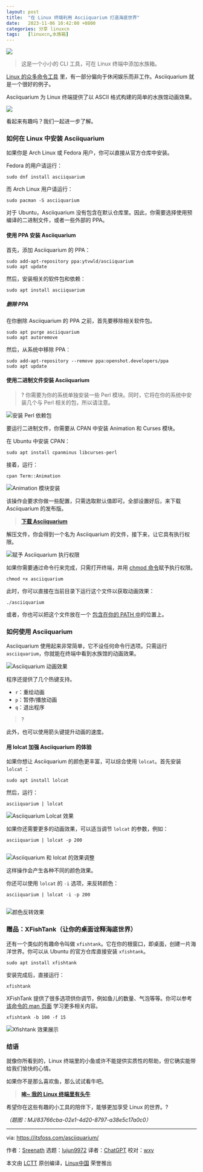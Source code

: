 ```yaml
---
layout: post
title:	"在 Linux 终端利用 Asciiquarium 打造海底世界"
date:	2023-11-06 10:42:00 +0800 
categories:	分享 linuxcn 
tags:	[linuxcn,水族箱]
---
```



![](/Asserts/Images//attachment/album/202311/06/104101r2sfkrf27ozfqffq.png)



> 
> 这是一个小小的 CLI 工具，可在 Linux 终端中添加水族箱。
> 
> 
> 


[Linux 的众多命令工具](https://itsfoss.com/funny-linux-commands/) 里，有一部分偏向于休闲娱乐而非工作。Asciiquarium 就是一个很好的例子。


Asciiquarium 为 Linux 终端提供了以 ASCII 格式构建的简单的水族馆动画效果。


![](/Asserts/Images//attachment/album/202311/06/104209lct0ic84lfi7l7r4.png)


看起来有趣吗？我们一起进一步了解。


### 如何在 Linux 中安装 Asciiquarium


如果你是 Arch Linux 或 Fedora 用户，你可以直接从官方仓库中安装。


Fedora 的用户请运行：



```
sudo dnf install asciiquarium

```

而 Arch Linux 用户请运行：



```
sudo pacman -S asciiquarium

```

对于 Ubuntu，Asciiquarium 没有包含在默认仓库里。因此，你需要选择使用预编译的二进制文件，或者一些外部的 PPA。


#### 使用 PPA 安装 Asciiquarium


首先，添加 Asciiquarium 的 PPA：



```
sudo add-apt-repository ppa:ytvwld/asciiquarium
sudo apt update

```

然后，安装相关的软件包和依赖：



```
sudo apt install asciiquarium

```

##### 删除 PPA


在你删除 Asciiquarium 的 PPA 之前，首先要移除相关软件包。



```
sudo apt purge asciiquarium
sudo apt autoremove

```

然后，从系统中移除 PPA：



```
sudo add-apt-repository --remove ppa:openshot.developers/ppa
sudo apt update

```

#### 使用二进制文件安装 Asciiquarium



> 
> ? 你需要为你的系统单独安装一些 Perl 模块。同时，它将在你的系统中安装几个与 Perl 相关的包，所以请注意。
> 
> 
> 


![安装 Perl 依赖包](/Asserts/Images//attachment/album/202311/06/104210urm8m4r85mmz2pu8.png)


要运行二进制文件，你需要从 CPAN 中安装 Animation 和 Curses 模块。


在 Ubuntu 中安装 CPAN：



```
sudo apt install cpanminus libcurses-perl

```

接着，运行：



```
cpan Term::Animation

```

![Animation 模块安装](/Asserts/Images//attachment/album/202311/06/104210xms8zujqjsj21q19.png)


该操作会要求你做一些配置，只需选取默认值即可。全部设置好后，来下载 Asciiquarium 的发布版。



> 
> **[下载 Asciiquarium](https://robobunny.com/projects/asciiquarium/html/)**
> 
> 
> 


解压文件，你会得到一个名为 Asciiquarium 的文件，接下来，让它具有执行权限。


![赋予 Asciiquarium 执行权限](/Asserts/Images//attachment/album/202311/06/104211d5tfhcuyc9x36lzc.png)


如果你需要通过命令行来完成，只需打开终端，并用 [chmod 命令](https://linuxhandbook.com/chmod-command/)赋予执行权限。



```
chmod +x asciiquarium

```

此时，你可以直接在当前目录下运行这个文件以获取动画效果：



```
./asciiquarium

```

或者，你也可以把这个文件放在一个 [包含在你的 PATH 中](https://itsfoss.com/add-directory-to-path-linux/)的位置上。


### 如何使用 Asciiquarium


Asciiquarium 使用起来非常简单，它不设任何命令行选项。只需运行 `asciiquarium`，你就能在终端中看到水族馆的动画效果。


![Asciiquarium 动画效果](/Asserts/Images//attachment/album/202311/06/104209lct0ic84lfi7l7r4.png)


程序还提供了几个热键支持。


* `r`：重绘动画
* `p`：暂停/播放动画
* `q`：退出程序



> 
> ?
> 
> 
> 


此外，也可以使用箭头键提升动画的速度。


#### 用 lolcat 加强 Asciiquarium 的体验


如果你想让 Asciiquarium 的颜色更丰富，可以综合使用 `lolcat`。首先安装 `lolcat` ：



```
sudo apt install lolcat

```

然后，运行：



```
asciiquarium | lolcat

```

![Asciiquarium Lolcat 效果](/Asserts/Images//attachment/album/202311/06/104211f4oyakg2ozpzy2lo.png)


如果你还需要更多的动画效果，可以适当调节 `lolcat` 的参数，例如：



```
asciiquarium | lolcat -p 200


```

![Asciiquarium 和 lolcat 的效果调整](/Asserts/Images//attachment/album/202311/06/104211cvwddww8810aatd0.gif)


这样操作会产生各种不同的颜色效果。


你还可以使用 `lolcat` 的 `-i` 选项，来反转颜色：



```
asciiquarium | lolcat -i -p 200


```

![颜色反转效果](/Asserts/Images//attachment/album/202311/06/104212ph7f0zdmdhdagamf.png)


### 赠品：XFishTank（让你的桌面诠释海底世界）


还有一个类似的有趣命令叫做 `xfishtank`。它在你的根窗口，即桌面，创建一片海洋世界。你可以从 Ubuntu 的官方仓库直接安装 `xfishtank`。



```
sudo apt install xfishtank

```

安装完成后，直接运行：



```
xfishtank

```

XFishTank 提供了很多选项供你调节，例如鱼儿的数量、气泡等等。你可以参考 [该命令的 man 页面](https://itsfoss.com/linux-man-page-guide/) 学习更多相关内容。



```
xfishtank -b 100 -f 15

```

![Xfishtank 效果展示](/Asserts/Images//attachment/album/202311/06/104212p24iu99ygkzfkzy9.png)


### 结语


就像你所看到的，Linux 终端里的小鱼或许不能提供实质性的帮助，但它确实能带给我们愉快的心情。


如果你不是那么喜欢鱼，那么试试看牛吧。



> 
> **[哞~ 我的 Linux 终端里有头牛](/article-15952-1.html)**
> 
> 
> 


希望你在这些有趣的小工具的陪伴下，能够更加享受 Linux 的世界。?


*（题图：MJ/83766cba-02e1-4d20-8797-a38e5c17a0c0）*




---


via: <https://itsfoss.com/asciiquarium/>


作者：[Sreenath](https://itsfoss.com/author/sreenath/) 选题：[lujun9972](https://github.com/lujun9972) 译者：[ChatGPT](https://linux.cn/lctt/ChatGPT) 校对：[wxy](https://github.com/wxy)


本文由 [LCTT](https://github.com/LCTT/TranslateProject) 原创编译，[Linux中国](https://linux.cn/) 荣誉推出
